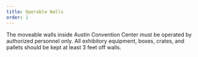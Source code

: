 ```yaml
---
title: Operable Walls
order: 1
---
```


The moveable walls inside Austin Convention Center must be operated by authorized personnel only. All exhibitory equipment, boxes, crates, and pallets should be kept at least 3 feet off walls.
